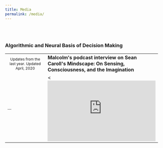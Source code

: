 ```yaml
---
title: Media
permalink: /media/
---
```

<br><br>

### Algorithmic and Neural Basis of Decision Making



<table class="recent">        
        <tr>
            <td style="text-align:center; font-size:75%;">
                Updates from the last year. Updated April, 2020</td>
            <td style="text-align:left;font-weight: bold;">
                Malcolm's podcast interview on Sean Caroll's Mindscape: 
                    On Sensing, Consciousness, and the Imagination</td>
        </tr>       
        <tr>
            <td> ... </td>
            <td> <<iframe src="https://art19.com/shows/sean-carrolls-mindscape/episodes/e1b941fa-0a10-4f73-8a5a-1d916290d413/embed?theme=dark-blue" style="width: 100%; height: 200px; border: 0 none;" scrolling="no"></iframe>
            </td>
        </tr>
</table>
